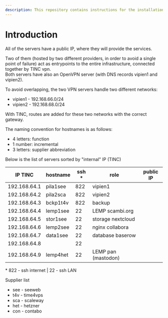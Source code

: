 ```yaml
---
description: This repository contains instructions for the installation and maintenance of Scambi Festival self-hosted infrastructure.
---
```

# Introduction

All of the servers have a public IP, where they will provide the services.

Two of them (hosted by two different providers, in order to avoid a single point of failure) act as entrypoints to the entire infrastructure, connected together by TINC vpn.  
Both servers have also an OpenVPN server (with DNS records vipien1 and vipien2).

To avoid overlapping, the two VPN servers handle two different networks:
- vipien1 - 192.168.66.0/24
- vipien2 - 192.168.68.0/24

With TINC, routes are added for these two networks with the correct gateway.

The naming convention for hostnames is as follows:
- 4 letters: function
- 1 number: incremental
- 3 letters: supplier abbreviation

Below is the list of servers sorted by "internal" IP (TINC)

| IP TINC | hostname | ssh \* | role | public IP |
| --- | --- | --- | --- | --- |
| 192.168.64.1 | pila1see | 822 | vipien1 |  |
| 192.168.64.2 | pila2sca | 822 | vipien2 |  |
| 192.168.64.3 | bckp1t4v | 822 | backup |  |
| 192.168.64.4 | lemp1see | 22 | LEMP scambi.org |  |
| 192.168.64.5 | stor1see | 22 | storage nextcloud |  |
| 192.168.64.6 | lemp2see | 22 | nginx collabora |  |
| 192.168.64.7 | data1see | 22 | database baserow |  |
| 192.168.64.8 |  | 22 |  |  |
| 192.168.64.9 | lemp4het | 22 | LEMP pan (mastodon) |  |

\* 822 - ssh internet | 22 - ssh LAN  

Supplier list  
- see - seeweb
- t4v - time4vps
- sca - scaleway
- het - hetzner
- con - contabo
